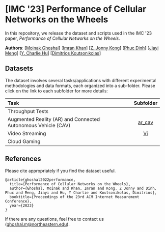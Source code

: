 # [IMC '23] Performance of Cellular Networks on the Wheels

In this repository, we release the dataset and scripts used in the IMC '23
paper, *Performance of Cellular Networks on the Wheels*.

**Authors**:
[[Moinak Ghoshal](https://sites.google.com/view/moinak-ghoshal/home)] 
[[Imran Khan](https://sites.google.com/view/imransiu2019/home)]
[[Z. Jonny Kong](https://www.jonnykong.com)]
[[Phuc Dinh](https://scholar.google.com/citations?user=87M0_7EAAAAJ&hl=en)]
[[Jiayi Meng](https://ranger.uta.edu/~jmeng/)]
[[Y. Charlie Hu](https://engineering.purdue.edu/~ychu/)]
[[Dimitrios Koutsonikolas](https://ece.northeastern.edu/fac-ece/dkoutsonikolas/)]


## Datasets

The dataset involves several tasks/applications with different experimental
methodologies and data formats, each organized into a sub-folder. Please click
on the link to each subfolder for more details:

| Task | Subfolder |
| :--- | :---: |
| Throughput Tests | |
| Augmented Reality (AR) and Connected Autonomous Vehicle (CAV) | [ar_cav](./ar_cav) |
| Video Streaming | [Vi](./360video)   |
| Cloud Gaming |  |

## References

Please cite appropriately if you find the dataset useful.

```
@article{ghoshal2022performance,
  title={Performance of Cellular Networks on the Wheels},
  author={Ghoshal, Moinak and Khan, Imran and Kong, Z Jonny and Dinh, Phuc and Meng, Jiayi and Hu, Y Charlie and Koutsonikolas, Dimitrios},
  booktitle={Proceedings of the 23rd ACM Internet Measurement Conference},
  year={2023}
}
```

If there are any questions, feel free to contact us
([ghoshal.m@northeastern.edu](ghoshal.m@northeastern.edu)).
